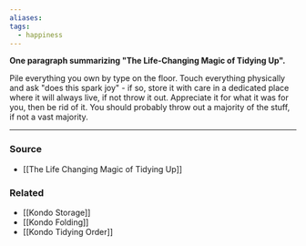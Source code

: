 ```yaml
---
aliases: 
tags:
  - happiness
---
```

**One paragraph summarizing "The Life-Changing Magic of Tidying Up".**

Pile everything you own by type on the floor. Touch everything physically and ask "does this spark joy" - if so, store it with care in a dedicated place where it will always live, if not throw it out. Appreciate it for what it was for you, then be rid of it. You should probably throw out a majority of the stuff, if not a vast majority. 

---

### Source
- [[The Life Changing Magic of Tidying Up]]

### Related
- [[Kondo Storage]] 
- [[Kondo Folding]] 
- [[Kondo Tidying Order]]